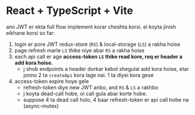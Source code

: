 # React + TypeScript + Vite

ami JWT er ekta full flow implement korar cheshta korsi. ei koyta jinish eikhane korsi so far:

1. login er pore JWT redux-store (`RS`) & local-storage (`LS`) a rakha hoise
2. page refresh marle `LS` thike niye abar `RS` a rakha hoise
3. each api call er age __access-token `LS` thike read kore, req er header a add kora hoise.__
    - j shob endpoints a header dorkar kebol shegulai add kora hoise, etar jonno 2 ta `createApi` kora lage nai. 1 ta diyei kora gese 
4. access-token expire hoye gele
    - refresh-token diye new JWT anbo, and `RS` & `LS` a rakhbo
    - j koyta dead-call hobe, oi call gula abar korte hobe.
    - suppose 4 ta dead call holo, 4 baar refresh-token er api call hobe na (async-mutex)